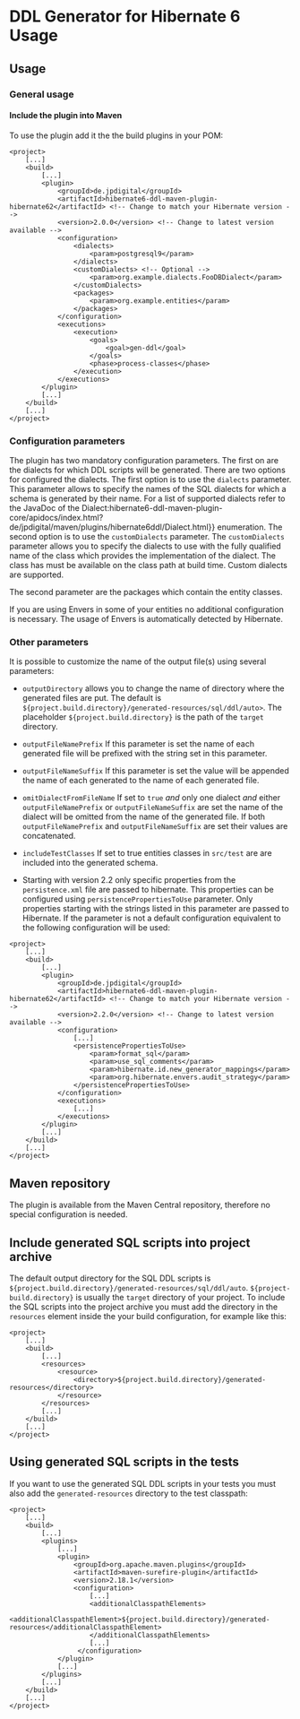 # DDL Generator for Hibernate 6 Usage

## Usage

### General usage

#### Include the plugin into Maven

To use the plugin add it the the build plugins in your POM:

```
<project>
    [...]
    <build>
        [...]
        <plugin>
            <groupId>de.jpdigital</groupId>
            <artifactId>hibernate6-ddl-maven-plugin-hibernate62</artifactId> <!-- Change to match your Hibernate version -->
            <version>2.0.0</version> <!-- Change to latest version available -->
            <configuration>
                <dialects>
                    <param>postgresql9</param>
                </dialects>
                <customDialects> <!-- Optional -->
                    <param>org.example.dialects.FooDBDialect</param>
                </customDialects>
                <packages>
                    <param>org.example.entities</param>
                </packages>
            </configuration>
            <executions>
                <execution>
                    <goals>
                        <goal>gen-ddl</goal>
                    </goals>
                    <phase>process-classes</phase>
                </execution>
            </executions>
        </plugin>
        [...]
    </build>
    [...]
</project>
```

### Configuration parameters

The plugin has two mandatory configuration parameters. The first on are the 
dialects for which DDL scripts will be generated. There are two options for 
configured the dialects. The first option is to use the `dialects` 
parameter. This parameter allows to specify the names of the 
SQL dialects for which a schema is generated by their name.
For a list of supported dialects refer to the JavaDoc of the 
Dialect:hibernate6-ddl-maven-plugin-core/apidocs/index.html?de/jpdigital/maven/plugins/hibernate6ddl/Dialect.html}} 
enumeration. The second option is to use the `customDialects` parameter.
The `customDialects` parameter allows you to specify the dialects to use
with the fully qualified name of the class which provides the implementation
of the dialect. The class has must be available on the class path at build 
time. Custom dialects are supported.

The second parameter are the packages which contain the entity classes. 

If you are using Envers in some of your entities no additional configuration
is necessary. The usage of Envers is automatically detected by Hibernate.

### Other parameters

It is possible to customize the name of the output  file(s) using several 
parameters:

* `outputDirectory` allows you to change the name of directory where the 
  generated files are put. The default is 
  `${project.build.directory}/generated-resources/sql/ddl/auto>`. The 
    placeholder `${project.build.directory}` is the path of the `target`
    directory. 

* `outputFileNamePrefix` If this parameter is set the name of each generated
  file will be prefixed with the string set in this parameter.

* `outputFileNameSuffix` If this parameter is set the value will be appended 
  the name of each generated to the name of each generated file.

* `omitDialectFromFileName` If set to `true` *and* only one dialect
  *and* either `outputFileNamePrefix` or `outputFileNameSuffix` are
  set the name of the dialect will be omitted from the name of the generated 
  file. If both `outputFileNamePrefix` and `outputFileNameSuffix` are set their
  values are concatenated.

* `includeTestClasses` If set to true entities classes in `src/test` are
  are included into the generated schema.

* Starting with version 2.2 only specific properties from the 
  `persistence.xml` file are passed to hibernate. This properties can be
  configured using `persistencePropertiesToUse` parameter. Only properties
  starting with the strings listed in this parameter are passed to Hibernate.
  If the 
  parameter is not a default configuration equivalent to the following
  configuration will be used:

```
<project>
    [...]
    <build>
        [...]
        <plugin>
            <groupId>de.jpdigital</groupId>
            <artifactId>hibernate6-ddl-maven-plugin-hibernate62</artifactId> <!-- Change to match your Hibernate version -->
            <version>2.2.0</version> <!-- Change to latest version available -->
            <configuration>
                [...]
                <persistencePropertiesToUse>
                    <param>format_sql</param>
                    <param>use_sql_comments</param>
                    <param>hibernate.id.new_generator_mappings</param>
                    <param>org.hibernate.envers.audit_strategy</param>
                </persistencePropertiesToUse>
            </configuration>
            <executions>
                [...]
            </executions>
        </plugin>
        [...]
    </build>
    [...]
</project>
```

## Maven repository

The plugin is available from the Maven Central repository, therefore no
special configuration is needed.

## Include generated SQL scripts into project archive

The default output directory for the SQL DDL scripts is 
`${project.build.directory}/generated-resources/sql/ddl/auto`. 
`${project-build.directory}` is usually the `target` directory of your
project. To include the SQL scripts into the project archive you must add the
directory in the `resources` element inside the your build configuration, 
for example like this:

```
<project>
    [...]
    <build>
        [...]
        <resources>
            <resource>
                <directory>${project.build.directory}/generated-resources</directory>
            </resource>
        </resources>
        [...]
    </build>
    [...]
</project>
```

## Using generated SQL scripts in the tests

If you want to use the generated SQL DDL scripts in your tests you must also
add the `generated-resources` directory to the test classpath:

```
<project>
    [...]
    <build>
        [...]
        <plugins>
            [...]
            <plugin>
                <groupId>org.apache.maven.plugins</groupId>
                <artifactId>maven-surefire-plugin</artifactId>
                <version>2.18.1</version>
                <configuration>
                    [...]
                    <additionalClasspathElements>
                        <additionalClasspathElement>${project.build.directory}/generated-resources</additionalClasspathElement>
                    </additionalClasspathElements>
                    [...]
                 </configuration>
            </plugin>
            [...]
        </plugins>
        [...]
    </build>
    [...]
</project>
```


